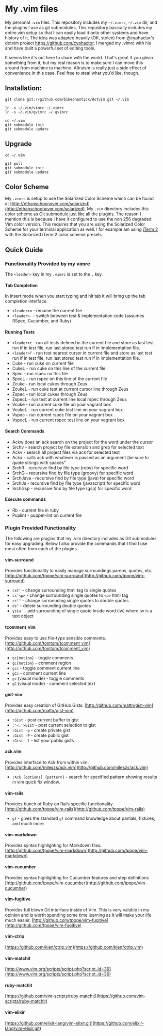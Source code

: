 # My .vim files

My personal `.vim` files. This repository includes my `~/.vimrc`, `~/.vim`
dir, and the plugins I use as git submodules. This repository basically
includes my entire vim setup so that I can easily load it onto other systems
and have history of it. The idea was adapted heavily (OK, stolen) from @cyphactor's dotvim
project <https://github.com/cyphactor>. I merged my .vimrc with his and have
built a powerful set of editing tools. 

It seems like it's out here to share with the world. That's great if you glean
something from it, but my real reason is to make sure I can move this around
from machine to machine. Altruism is really just a side effect of convenience
in this case. Feel free to steal what you'd like, though.

## Installation:

    git clone git://github.com/bikeonastick/dotvim.git ~/.vim

    ln -s ~/.vim/vimrc ~/.vimrc
    ln -s ~/.vim/gvimrc ~/.gvimrc

    cd ~/.vim
    git submodule init
    git submodule update

## Upgrade

    cd ~/.vim

    git pull
    git submodule init
    git submodule update

## Color Scheme

My `.vimrc` is setup to use the Solarized Color Scheme which can be found at
[http://ethanschoonover.com/solarized](http://ethanschoonover.com/solarized).
My `.vim` directory includes this color scheme as Git submodule just like all
the plugins. The reason I mention this is because I have it configured to use
the non 256 degraded Vim color version. This requires that you are using the
Solarized Color Scheme for your terminal application as well. I for example am
using [iTerm 2](http://www.iterm2.com/) with the Solarized iTerm 2 color scheme
presets.

## Quick Guide

### Functionality Provided by my vimrc

The `<leader>` key in my `.vimrc` is set to the `,` key.

#### Tab Completion

In insert mode when you start typing and hit tab it will bring up the tab completion interface.

* `<leader>n` - rename the current file
* `<leader>.` - switch between test & implementation code (assumes RSpec, Cucumber, and Ruby)

#### Running Tests

* `<leader>t` - run all tests defined in the current file and store as last test run if in test file, run last stored test run if in implementation file.
* `<leader>T` - run test nearest cursor in current file and store as last test run if in test file, run last stored test run if in implementation file.
* Cuke - run cuke on current file
* CukeL - run cuke on this line of the current file
* Spec - run rspec on this file
* SpecL - run rspec on this line of the current file
* Zcuke - run local cukes through Zeus
* ZcukeL - run cuke test at current cursor line through Zeus
* Zspec - run local cukes through Zeus
* ZspecL - run test at current line local rspec through Zeus
* Vcuke - run current cuke file on your vagrant box
* VcukeL - run current cuke test line on your vagrant box
* Vspec - run current rspec file on your vagrant box
* VspecL - run current rspec test line on your vagrant box

#### Search Commands

* Ackw does an ack search on the project for the word under the cursor
* Srchv - search project by file extension and grep for selected text
* Ackv - search all project files via ack for selected text
* Ackx - calls ack with whatever is passed as an argument (be sure to quote strings with spaces"
* SrchR - recursive find by file type (ruby) for specific word
* SrchG - recursive find by file type (groovy) for specific word
* SrchJava - recursive find by file type (java) for specific word
* SrchJs - recursive find by file type (javascript) for specific word
* SrchGsp - recursive find by file type (gsp) for specific word

#### Execute commands

* Rb - current file in ruby
* Puplint - puppet-lint on current file

### Plugin Provided Functionality

The following are plugins that my .vim directory includes as Git submodules for
easy upgrading. Below I also provide the commands that I find I use most often
from each of the plugins.

#### vim-surround

Provides functionality to easily manage surroundings parens, quotes, etc.
[http://github.com/tpope/vim-surround](http://github.com/tpope/vim-surround)

* `cst'` - change surrounding html tag to single quotes 
* `cs'<p>` - change surrounding single quotes to `<p>` html tag
* `cs'"` - change surronuding single quotes to double quotes
* `ds"` - delete surrounding double quotes
* `ysiw'` - add surrounding of single quote inside word (iw) where iw is a text object

#### tcomment_vim

Provides easy to use file-type sensible comments.
[http://github.com/tomtom/tcomment_vim](http://github.com/tomtom/tcomment_vim)

* `gc{motion}` - toggle comments
* `gC{motion}` - comment region
* `gcc` - toggle comment current line
* `gCc` - comment current line
* `gc` (visual mode) - toggle comments
* `gC` (visual mode) - comment selected text

#### gist-vim

Provides easy creation of GitHub Gists.
[http://github.com/mattn/gist-vim](http://github.com/mattn/gist-vim)

* `:Gist` - post current buffer to gist
* `:'<,'>Gist` - post current selection to gist
* `:Gist -p` - create private gist
* `:Gist -P` - create public gist
* `:Gist -l` - list your public gists

#### ack.vim

Provides interface to Ack from within vim.
[http://github.com/mileszs/ack.vim](http://github.com/mileszs/ack.vim)

* `:Ack [options] {pattern}` - search for specified pattern showing results in vim quick fix window.

#### vim-rails

Provides bunch of Ruby on Rails specific functionality.
[http://github.com/tpope/vim-rails](http://github.com/tpope/vim-rails)

* `gf` - gives the standard `gf` command knowledge about partials, fixtures, and much more.

#### vim-markdown

Provides syntax highlighting for Markdown files.
[http://github.com/tpope/vim-markdown](http://github.com/tpope/vim-markdown)

#### vim-cucumber

Provides syntax highlighting for Cucumber features and step definitions
[http://github.com/tpope/vim-cucumber](http://github.com/tpope/vim-cucumber)

#### vim-fugitive

Provides full blown Git interface inside of Vim. This is very valuble in my
opinion and is worth spending some time learning as it will make your life much
easier.
[http://github.com/tpope/vim-fugitive](http://github.com/tpope/vim-fugitive)

#### vim-ctrlp

[https://github.com/kien/ctrlp.vim](https://github.com/kien/ctrlp.vim)

#### vim-matchit

[http://www.vim.org/scripts/script.php?script_id=39](http://www.vim.org/scripts/script.php?script_id=39)

#### ruby-matchit

[https://github.com/vim-scripts/ruby-matchit](https://github.com/vim-scripts/ruby-matchit)

#### vim-elixir

[https://github.com/elixir-lang/vim-elixir.git](https://github.com/elixir-lang/vim-elixir.git)
